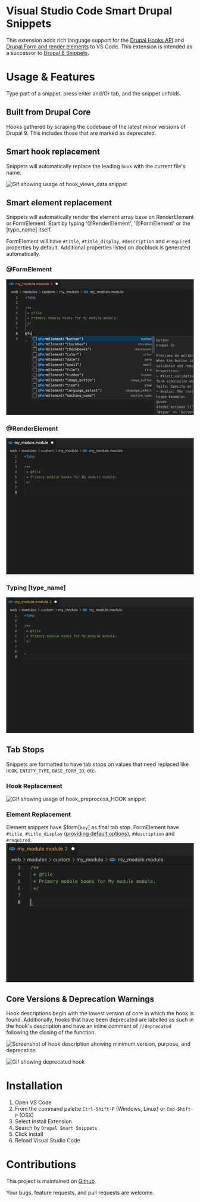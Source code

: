 # Visual Studio Code Smart Drupal Snippets

This extension adds rich language support for the
[Drupal Hooks API](https://api.drupal.org/api/drupal/core%21core.api.php/group/hooks) and [Drupal Form and render elements](https://api.drupal.org/api/drupal/elements)
to VS Code. This extension is intended as a successor to
[Drupal 8 Snippets](https://marketplace.visualstudio.com/items?itemName=dssiqueira.drupal-8-snippets).

# Usage & Features
Type part of a snippet, press enter and/Or tab, and the snippet unfolds.

## Built from Drupal Core
Hooks gathered by scraping the codebase of the latest minor versions of Drupal 9. This includes those that are marked as deprecated.

## Smart hook replacement
Snippets will automatically replace the leading `hook` with the current file's name.

![Gif showing usage of hook_views_data snippet](https://raw.githubusercontent.com/andy-blum/smart-drupal-snippets/main/images/views_data.gif)

## Smart element replacement
Snippets will automatically render the element array base on RenderElement or FormElement. Start by typing '@RenderElement', '@FormElement' or the [type_name] itself.

FormElement will have `#title`, `#title_display`, `#description` and `#required` properties by default. Additional properties listed on docblock is generated automatically.

### @FormElement
![Gif showing usage of form element snippet](images/form_element_snippet.gif)

### @RenderElement
![Gif showing usage of render element snippet](images/render_element_snippet.gif)

### Typing [type_name]
![Gif showing usage of element type snippet](images/element_type.gif)

## Tab Stops
Snippets are formatted to have tab stops on values that need replaced like `HOOK`,
`ENTITY_TYPE`, `BASE_FORM_ID`, etc.

### Hook Replacement
![Gif showing usage of hook_preprocess_HOOK snippet](https://raw.githubusercontent.com/andy-blum/smart-drupal-snippets/main/images/preprocess.gif )

### Element Replacement
Element snippets have $form[`key`] as final tab stop. FormElement have `#title`, `#title_display` ([providing default options](https://www.drupal.org/docs/drupal-apis/form-api/form-render-elements)), `#description` and `#required`.
![Gif showing usage of element snippet tab stops](images/element_tabstop.gif)

## Core Versions & Deprecation Warnings
Hook descriptions begin with the lowest version of core in which the hook is found.
Additionally, hooks that have been deprecated are labelled as such in the hook's
description and have an inline comment of `//deprecated` following the closing of
the function.

![Screenshot of hook description showing minimum version, purpose, and deprecation](https://raw.githubusercontent.com/andy-blum/smart-drupal-snippets/main/images/deprecation-inline.png)

![Gif showing deprecated hook](https://raw.githubusercontent.com/andy-blum/smart-drupal-snippets/main/images/deprecations.gif)

# Installation

1. Open VS Code
2. From the command palette `Ctrl-Shift-P` (Windows, Linux) or `Cmd-Shift-P` (OSX)
3. Select Install Extension
4. Search by `Drupal Smart Snippets`
5. Click install
6. Reload Visual Studio Code

# Contributions
This project is maintained on
[Github](https://github.com/andy-blum/smart-drupal-snippets).

Your bugs, feature requests, and pull requests are welcome.
